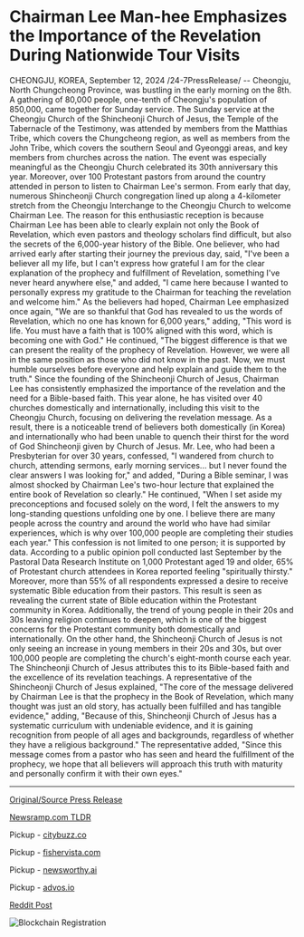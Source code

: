 # Chairman Lee Man-hee Emphasizes the Importance of the Revelation During Nationwide Tour Visits

CHEONGJU, KOREA, September 12, 2024 /24-7PressRelease/ -- Cheongju, North Chungcheong Province, was bustling in the early morning on the 8th. A gathering of 80,000 people, one-tenth of Cheongju's population of 850,000, came together for Sunday service.   The Sunday service at the Cheongju Church of the Shincheonji Church of Jesus, the Temple of the Tabernacle of the Testimony, was attended by members from the Matthias Tribe, which covers the Chungcheong region, as well as members from the John Tribe, which covers the southern Seoul and Gyeonggi areas, and key members from churches across the nation. The event was especially meaningful as the Cheongju Church celebrated its 30th anniversary this year.   Moreover, over 100 Protestant pastors from around the country attended in person to listen to Chairman Lee's sermon.   From early that day, numerous Shincheonji Church congregation lined up along a 4-kilometer stretch from the Cheongju Interchange to the Cheongju Church to welcome Chairman Lee. The reason for this enthusiastic reception is because Chairman Lee has been able to clearly explain not only the Book of Revelation, which even pastors and theology scholars find difficult, but also the secrets of the 6,000-year history of the Bible.  One believer, who had arrived early after starting their journey the previous day, said, "I've been a believer all my life, but I can't express how grateful I am for the clear explanation of the prophecy and fulfillment of Revelation, something I've never heard anywhere else," and added, "I came here because I wanted to personally express my gratitude to the Chairman for teaching the revelation and welcome him."   As the believers had hoped, Chairman Lee emphasized once again, "We are so thankful that God has revealed to us the words of Revelation, which no one has known for 6,000 years," adding, "This word is life. You must have a faith that is 100% aligned with this word, which is becoming one with God."   He continued, "The biggest difference is that we can present the reality of the prophecy of Revelation. However, we were all in the same position as those who did not know in the past. Now, we must humble ourselves before everyone and help explain and guide them to the truth."   Since the founding of the Shincheonji Church of Jesus, Chairman Lee has consistently emphasized the importance of the revelation and the need for a Bible-based faith. This year alone, he has visited over 40 churches domestically and internationally, including this visit to the Cheongju Church, focusing on delivering the revelation message.  As a result, there is a noticeable trend of believers both domestically (in Korea) and internationally who had been unable to quench their thirst for the word of God Shincheonji given by Church of Jesus.   Mr. Lee, who had been a Presbyterian for over 30 years, confessed, "I wandered from church to church, attending sermons, early morning services... but I never found the clear answers I was looking for," and added, "During a Bible seminar, I was almost shocked by Chairman Lee's two-hour lecture that explained the entire book of Revelation so clearly." He continued, "When I set aside my preconceptions and focused solely on the word, I felt the answers to my long-standing questions unfolding one by one. I believe there are many people across the country and around the world who have had similar experiences, which is why over 100,000 people are completing their studies each year."   This confession is not limited to one person; it is supported by data. According to a public opinion poll conducted last September by the Pastoral Data Research Institute on 1,000 Protestant aged 19 and older, 65% of Protestant church attendees in Korea reported feeling "spiritually thirsty." Moreover, more than 55% of all respondents expressed a desire to receive systematic Bible education from their pastors. This result is seen as revealing the current state of Bible education within the Protestant community in Korea.   Additionally, the trend of young people in their 20s and 30s leaving religion continues to deepen, which is one of the biggest concerns for the Protestant community both domestically and internationally. On the other hand, the Shincheonji Church of Jesus is not only seeing an increase in young members in their 20s and 30s, but over 100,000 people are completing the church's eight-month course each year. The Shincheonji Church of Jesus attributes this to its Bible-based faith and the excellence of its revelation teachings.   A representative of the Shincheonji Church of Jesus explained, "The core of the message delivered by Chairman Lee is that the prophecy in the Book of Revelation, which many thought was just an old story, has actually been fulfilled and has tangible evidence," adding, "Because of this, Shincheonji Church of Jesus has a systematic curriculum with undeniable evidence, and it is gaining recognition from people of all ages and backgrounds, regardless of whether they have a religious background."   The representative added, "Since this message comes from a pastor who has seen and heard the fulfillment of the prophecy, we hope that all believers will approach this truth with maturity and personally confirm it with their own eyes." 

---

[Original/Source Press Release](https://www.24-7pressrelease.com/press-release/514224/chairman-lee-man-hee-emphasizes-the-importance-of-the-revelation-during-nationwide-tour-visits)
                    

[Newsramp.com TLDR](https://newsramp.com/curated-news/chairman-lee-s-revelation-sermon-draws-80000-attendees-at-cheongju-church-anniversary-celebration/92a66552587cad6bcea774ffdebf6b26) 


Pickup - [citybuzz.co](https://citybuzz.co/2024/09/12/shincheonji-church-chairman-lee-man-hee-emphasizes-revelation-s-importance-during-national-tour)

Pickup - [fishervista.com](https://fishervista.com/en/shincheonji-church-draws-80000-for-chairman-lee-s-revelation-message/20246757)

Pickup - [newsworthy.ai](https://newsworthy.ai/curated/shincheonji-church-of-jesus-draws-80000-for-chairman-lee-s-revelation-message/20246757)

Pickup - [advos.io](https://advos.io/en/shincheonji-church-leader-emphasizes-revelation-s-importance-during-national-tour/20246757)
 



[Reddit Post](https://www.reddit.com/r/eventNews/comments/1fewpah/chairman_lees_revelation_sermon_draws_80000/) 



![Blockchain Registration](https://cdn.newsramp.app/24-7PressRelease/qrcode/249/12/noonuVZa.webp)